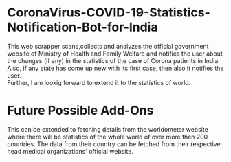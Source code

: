 # CoronaVirus-COVID-19-Statistics-Notification-Bot-for-India

This web scrapper scans,collects and analyzes the official government website of Ministry of Health and Family Welfare and notifies the user about the changes (if any) in the statistics of the case of Corona patients in India.    
Also, if any state has come up new with its first case, then also it notifies the user.      
Further, I am lookig forward to extend it to the statistics of world.


# Future Possible Add-Ons    
   
This can be extended to fetching details from the worldometer website where there will be statistics of the whole world of over more than 200 countries. The data from their country can be fetched from their respective head medical organizations' official website.

